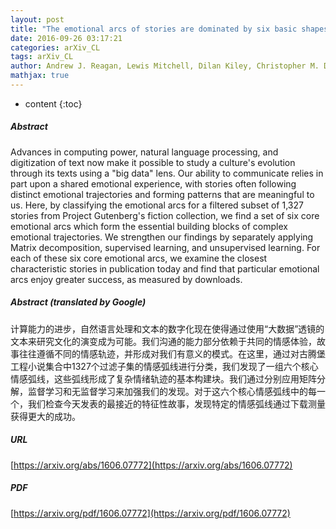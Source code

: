 ```yaml
---
layout: post
title: "The emotional arcs of stories are dominated by six basic shapes"
date: 2016-09-26 03:17:21
categories: arXiv_CL
tags: arXiv_CL
author: Andrew J. Reagan, Lewis Mitchell, Dilan Kiley, Christopher M. Danforth, Peter Sheridan Dodds
mathjax: true
---
```


* content
{:toc}

##### Abstract
Advances in computing power, natural language processing, and digitization of text now make it possible to study a culture's evolution through its texts using a "big data" lens. Our ability to communicate relies in part upon a shared emotional experience, with stories often following distinct emotional trajectories and forming patterns that are meaningful to us. Here, by classifying the emotional arcs for a filtered subset of 1,327 stories from Project Gutenberg's fiction collection, we find a set of six core emotional arcs which form the essential building blocks of complex emotional trajectories. We strengthen our findings by separately applying Matrix decomposition, supervised learning, and unsupervised learning. For each of these six core emotional arcs, we examine the closest characteristic stories in publication today and find that particular emotional arcs enjoy greater success, as measured by downloads.

##### Abstract (translated by Google)
计算能力的进步，自然语言处理和文本的数字化现在使得通过使用“大数据”透镜的文本来研究文化的演变成为可能。我们沟通的能力部分依赖于共同的情感体验，故事往往遵循不同的情感轨迹，并形成对我们有意义的模式。在这里，通过对古腾堡工程小说集合中1327个过滤子集的情感弧线进行分类，我们发现了一组六个核心情感弧线，这些弧线形成了复杂情绪轨迹的基本构建块。我们通过分别应用矩阵分解，监督学习和无监督学习来加强我们的发现。对于这六个核心情感弧线中的每一个，我们检查今天发表的最接近的特征性故事，发现特定的情感弧线通过下载测量获得更大的成功。

##### URL
[https://arxiv.org/abs/1606.07772](https://arxiv.org/abs/1606.07772)

##### PDF
[https://arxiv.org/pdf/1606.07772](https://arxiv.org/pdf/1606.07772)

